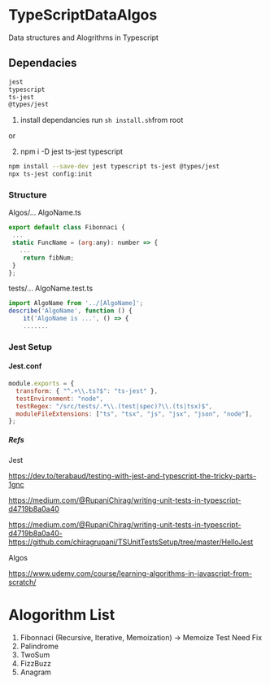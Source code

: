 # TypeScriptDataAlgos

Data structures and Alogrithms in Typescript

## Dependacies

```bash
jest
typescript
ts-jest
@types/jest
```

1. install dependancies run `sh install.sh`from root

or

2. npm i -D jest ts-jest typescript

```bash
npm install --save-dev jest typescript ts-jest @types/jest
npx ts-jest config:init
```

### Structure

Algos/...
AlgoName.ts

```js
export default class Fibonnaci {
 ...
 static FuncName = (arg:any): number => {
   ...
    return fibNum;
 }
};
```

tests/...
AlgoName.test.ts

```js
import AlgoName from '../[AlgoName]';
describe('AlgoName', function () {
    it('AlgoName is ...', () => {
    .......
```

### Jest Setup

#### Jest.conf

```js
module.exports = {
  transform: { "^.+\\.ts?$": "ts-jest" },
  testEnvironment: "node",
  testRegex: "/src/tests/.*\\.(test|spec)?\\.(ts|tsx)$",
  moduleFileExtensions: ["ts", "tsx", "js", "jsx", "json", "node"],
};
```

##### Refs

Jest 

https://dev.to/terabaud/testing-with-jest-and-typescript-the-tricky-parts-1gnc

https://medium.com/@RupaniChirag/writing-unit-tests-in-typescript-d4719b8a0a40

https://medium.com/@RupaniChirag/writing-unit-tests-in-typescript-d4719b8a0a40- 
https://github.com/chiragrupani/TSUnitTestsSetup/tree/master/HelloJest

Algos

https://www.udemy.com/course/learning-algorithms-in-javascript-from-scratch/ 

# Alogorithm List

1. Fibonnaci (Recursive, Iterative, Memoization) -> Memoize Test Need Fix
2. Palindrome
3. TwoSum
4. FizzBuzz
5. Anagram